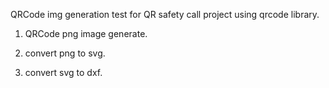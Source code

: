 QRCode img generation test for QR safety call project using qrcode library.

1. QRCode png image generate.

2. convert png to svg.

3. convert svg to dxf.
